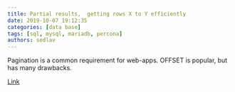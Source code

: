 ```yaml
---
title: Partial results,  getting rows X to Y efficiently
date: 2019-10-07 19:12:35
categories: [data base]
tags: [sql, mysql, mariadb, percona]
authors: sedlav
---
```


Pagination is a common requirement for web-apps. OFFSET is popular, but has many drawbacks.

[Link](https://use-the-index-luke.com/sql/partial-results)
